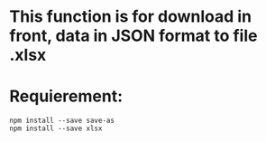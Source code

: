 # This function is for download in front, data in JSON format to file .xlsx

# Requierement:

```
npm install --save save-as
npm install --save xlsx
```

